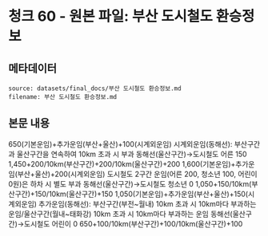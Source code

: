 # 청크 60 - 원본 파일: 부산 도시철도 환승정보

## 메타데이터

```
source: datasets/final_docs/부산 도시철도 환승정보.md
filename: 부산 도시철도 환승정보.md
```

## 본문 내용

650(기본운임)+추가운임(부산+울산)+100(시계외운임) 시계외운임(동해선): 부산구간과 울산구간을 연속하여 10km 초과 시 부과 동해선(울산구간)→도시철도 어른 150 1,450+200/10km(부산구간)+200/10km(울산구간)+200 1,600(기본운임)+추가운임(부산+울산)+200(시계외운임) 도시철도 2구간 운임(어른 200, 청소년 100, 어린이 0원)은 하차 시 별도 부과 동해선(울산구간)→도시철도 청소년 0 1,050+150/10km(부산구간)+150/10km(울산구간)+150 1,050(기본운임)+추가운임(부산+울산)+150(시계외운임) 추가운임(동해선): 부산구간(부전~월내) 10km 초과 시 10km마다 부과하는 운임/울산구간(월내~태화강) 10km 초과 시 10km마다 부과하는 운임 동해선(울산구간)→도시철도 어린이 0 650+100/10km(부산구간)+100/10km(울산구간)+100